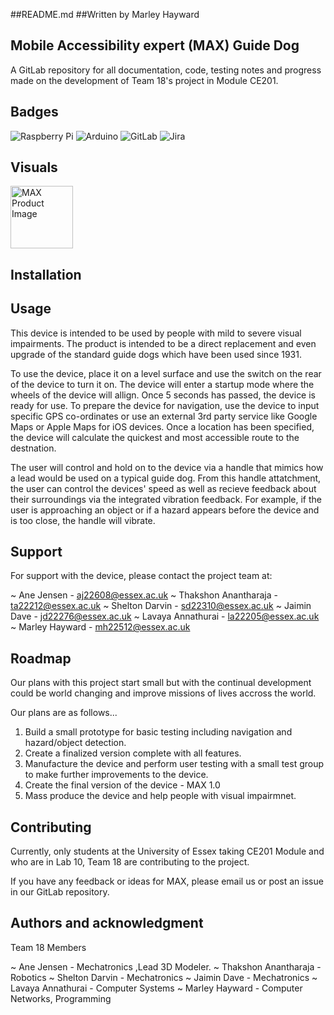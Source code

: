 ##README.md ##Written by Marley Hayward
## Mobile Accessibility expert (MAX) Guide Dog

A GitLab repository for all documentation, code, testing notes and progress made on the development of Team 18's project in Module CE201.


## Badges

![Raspberry Pi](https://img.shields.io/badge/-RaspberryPi-C51A4A?style=for-the-badge&logo=Raspberry-Pi)
![Arduino](https://img.shields.io/badge/-Arduino-00979D?style=for-the-badge&logo=Arduino&logoColor=white)
![GitLab](https://img.shields.io/badge/gitlab-%23181717.svg?style=for-the-badge&logo=gitlab&logoColor=white)
![Jira](https://img.shields.io/badge/jira-%230A0FFF.svg?style=for-the-badge&logo=jira&logoColor=white)

## Visuals
<img src="/Users/marley/Library/Mobile Documents/com~apple~CloudDocs/Documents/University Work - iCloud/Year 2/CE201 - Team Project Challenge/gits/23-24_CE201-col_team-18/MAX Markdown Image.png" alt="MAX Product Image" style="height: 100px; width:100px;"/>

## Installation


## Usage
This device is intended to be used by people with mild to severe visual impairments. The product is intended to be a direct replacement and even upgrade of the standard guide dogs which have been used since 1931.

To use the device, place it on a level surface and use the switch on the rear of the device to turn it on. The device will enter a startup mode where the wheels of the device will allign. Once 5 seconds has passed, the device is ready for use. To prepare the device for navigation, use the device to input specific GPS co-ordinates or use an external 3rd party service like Google Maps or Apple Maps for iOS devices. Once a location has been specified, the device will calculate the quickest and most accessible route to the destnation.

The user will control and hold on to the device via a handle that mimics how a lead would be used on a typical guide dog. From this handle attatchment, the user can control the devices' speed as well as recieve feedback about their surroundings via the integrated vibration feedback. For example, if the user is approaching an object or if a hazard appears before the device and is too close, the handle will vibrate.

## Support
For support with the device, please contact the project team at:

~ Ane Jensen - aj22608@essex.ac.uk
~ Thakshon Anantharaja - ta22212@essex.ac.uk
~ Shelton Darvin - sd22310@essex.ac.uk
~ Jaimin Dave - jd22276@essex.ac.uk
~ Lavaya Annathurai - la22205@essex.ac.uk
~ Marley Hayward - mh22512@essex.ac.uk

## Roadmap
Our plans with this project start small but with the continual development could be world changing and improve missions of lives accross the world.

Our plans are as follows...

1) Build a small prototype for basic testing including navigation and hazard/object detection.
2) Create a finalized version complete with all features.
3) Manufacture the device and perform user testing with a small test group to make further improvements to the device.
4) Create the final version of the device - MAX 1.0
5) Mass produce the device and help people with visual impairmnet.


## Contributing
Currently, only students at the University of Essex taking CE201 Module and who are in Lab 10, Team 18 are contributing to the project.

If you have any feedback or ideas for MAX, please email us or post an issue in our GitLab repository.	

## Authors and acknowledgment
Team 18 Members

~ Ane Jensen - Mechatronics ,Lead 3D Modeler.
~ Thakshon Anantharaja - Robotics
~ Shelton Darvin - Mechatronics
~ Jaimin Dave - Mechatronics
~ Lavaya Annathurai - Computer Systems
~ Marley Hayward - Computer Networks, Programming 
